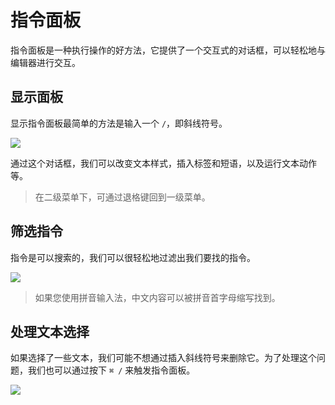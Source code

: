 # 指令面板

指令面板是一种执行操作的好方法，它提供了一个交互式的对话框，可以轻松地与编辑器进行交互。

## 显示面板

显示指令面板最简单的方法是输入一个 `/`，即斜线符号。

<img class="bordered_img" src="../bo/editor/assets/IMG_12.png" />

通过这个对话框，我们可以改变文本样式，插入标签和短语，以及运行文本动作等。

> 在二级菜单下，可通过退格键回到一级菜单。

## 筛选指令

指令是可以搜索的，我们可以很轻松地过滤出我们要找的指令。

<img class="bordered_img" src="../bo/editor/assets/IMG_13.png" />

> 如果您使用拼音输入法，中文内容可以被拼音首字母缩写找到。

## 处理文本选择

如果选择了一些文本，我们可能不想通过插入斜线符号来删除它。为了处理这个问题，我们也可以通过按下 `⌘ /` 来触发指令面板。

<img class="bordered_img" src="../bo/editor/assets/IMG_14.png" />